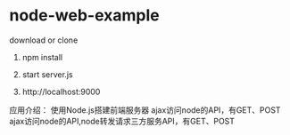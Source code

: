 # node-web-example
download or clone

1) npm install

2) start server.js

3) http://localhost:9000

应用介绍：
使用Node.js搭建前端服务器
ajax访问node的API，有GET、POST
ajax访问node的API,node转发请求三方服务API，有GET、POST
